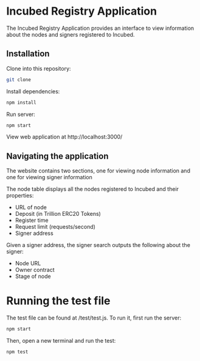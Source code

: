 # Incubed Registry Application

The Incubed Registry Application provides an interface to view information about the nodes and signers registered to Incubed.

## Installation

Clone into this repository:

```bash
git clone
```

Install dependencies: 

```bash
npm install
```

Run server:

```bash
npm start
```

View web application at http://localhost:3000/

## Navigating the application

The website contains two sections, one for viewing node information and one for viewing signer information

The node table displays all the nodes registered to Incubed and their properties:
- URL of node
- Deposit (in Trillion ERC20 Tokens)
- Register time
- Request limit (requests/second)
- Signer address

Given a signer address, the signer search outputs the following about the signer:
- Node URL
- Owner contract
- Stage of node

# Running the test file

The test file can be found at /test/test.js. To run it, first run the server:

```bash
npm start
```

Then, open a new terminal and run the test:

```bash
npm test
```